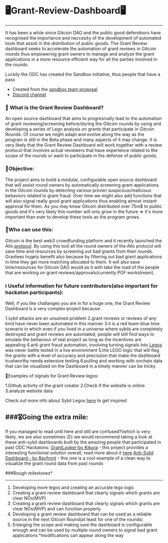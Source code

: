 # 🖥️Grant-Review-Dashboard🖥️
-----------------------------------------------------------------------------------------------------------------------------------------------------------------------

It has been a while since Gitcoin DAO and the public good defendoors have recognised the importance and neccesity of the development of automated tools that assist in the distribution of public goods. The Grant Review dashboard seeks to accelerate the automation of grant reviews in Gitcoin rounds thus empowering grant owners to manage and analyze the grant applications in a more resource efficient way for all the parties involved in the rounds. 

Luckily the ODC has created the Sandbox initiative, thus people that have a pass
- Created from the [sandbox team proposal](https://forum.opendatacommunity.org/t/sandbox-team-proposal/30/2)
- [Discord channel](https://discord.com/channels/1037443230993743902/1087749094207930389)

### 🤔 What is the Grant Review Dashboard? 

An open source dashboard that aims to progresivally lead to the automation of grant reviewing/screening before/during the Gitcoin rounds by using and developing a series of Lego analysis on grants that participate in Gitcoin Rounds. Of course we might adapt and evolve along the way as the program is still in the Beta phase and many aspects of it may change. It is very likely that the Grant Review Dashboard will work together with a review protocol that involves actual reviewers that have experience related to the scope of the rounds or want to participate in the defense of public goods.

### 🎯Objective:

The project aims to build a modular, configurable open source dashboard that will assist round owners by automatically screening grant applications in the Gitcoin rounds by detecting various proven suspicious/malicious behaviors related to grant fraud. Over time we might also add functions that will also signal really good grant applications thus enabling almost instant approval for them. As you may know Gitcoin distributed over 75m$ to public goods and it's very likely this number will only grow in the future => it's more important than ever to develop these tools as the program grows.


### 🤖Who can use this:  

Gitcoin is the best web3 crowdfunding platform and it recently launched the Allo [protocol](https://docs.allo.gitcoin.co/getting-started/introduction). By using this tool all the round owners of the Allo protocol will save time and resources by screening out bad grants from their rounds. Grantees hugely benefit also because by filtering out bad grant applications in time they get more matching allocated to them. It will also save time/resources for Gitcoin DAO would as it with take the load of the people that are working on grant reviews/approvals(currently PGF workstream).


### ℹ️ Useful information for future contributors(also important for hackaton participants):  

Well, if you like challanges you are in for a huge one, the Grant Review Dashboard is a very complex project because:

1.sybil attacks are an unsolved problem 
2.grant reviews or reviews of any kind have never been automated in this manner
3.it is a red team-blue time scenario in which even if you lived in a universe where sybils are completely destroyed and grant reviews are automated, people will still find ways to emulate the behaviour of real project as long as the incentives are appealing
4.anti grant fraud automation, involving turning signals into [Legos](https://gov.gitcoin.co/t/public-goods-legos-roadmap/12546) was never battle tested in a live environment
5.the LEGO logic that will flag the grants with a level of accuracy and precission that make the dashboard trustworthy needs extensive testing
6.pulling and working with onchain data that can be visualized on the Dashboard in a timely manner can be tricky


📶Examples of signals for Grant Review legos:

1.Github activity of the grant creator
2.Check if the website is online
3.analyze website data

Check out more info about Sybil Legos [here](https://opendatacommunity.org/docs/legos/) to get inspired


###🎖️Going the extra mile: 
-------------------------
If you managed to read until here and still are confused?(which is very likely, we are also sometimes 🙃) we would recommend taking a look at these anti-sybil dashboards built by the amazing people that participated in past ODC Hackatons:
[GrantLooker-by Kikura](https://www.grantlooker.xyz/projects) - this project provides a interesting functional solution overall, read more about it [here](https://github.com/kikura3/gtclooker)
[Anti-Sybil Dashboard - by Rayfront](https://dashboard-e9cf.vercel.app/) - this one is a cool example of a clean way to visualize the grant round data from past rounds


###Rough milestones*

-----------------------------------------------------------------------------------------------------------------------------------------------------------------------
1. Developing more legos and creating an accurate lego logic 
2. Creating a grant review dashboard that clearly signals which grants are clear NOs(MVP)
2. Creating a grant review dashboard that clearly signals which grants are clear NOs(MVP) and can function properly
3. Developing a grant review dashboard that can be used as a reliable source in the next Gitcoin Round(at least for one of the rounds)
4. Enlarging the scope and making sure the dashboard is configurable enough and can be used by multiple round owners to signal bad grant applications
*modifications can appear along the way 

